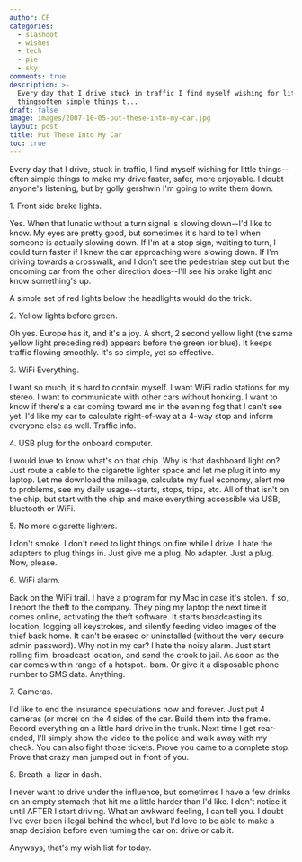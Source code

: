 ```yaml
---
author: CF
categories:
  - slashdot
  - wishes
  - tech
  - pie
  - sky
comments: true
description: >-
  Every day that I drive stuck in traffic I find myself wishing for little
  thingsoften simple things t...
draft: false
image: images/2007-10-05-put-these-into-my-car.jpg
layout: post
title: Put These Into My Car
toc: true
---
```

    
Every day that I drive, stuck in traffic, I find myself wishing for little things--often simple things to make my drive faster, safer, more enjoyable. I doubt anyone's listening, but by golly gershwin I'm going to write them down.    
    
1\. Front side brake lights.    
    
Yes. When that lunatic without a turn signal is slowing down--I'd like to know. My eyes are pretty good, but sometimes it's hard to tell when someone is actually slowing down. If I'm at a stop sign, waiting to turn, I could turn faster if I knew the car approaching were slowing down. If I'm driving towards a crosswalk, and I don't see the pedestrian step out but the oncoming car from the other direction does--I'll see his brake light and know something's up.    
    
A simple set of red lights below the headlights would do the trick.    
    
2\. Yellow lights before green.    
    
Oh yes. Europe has it, and it's a joy. A short, 2 second yellow light (the same yellow light preceding red) appears before the green (or blue). It keeps traffic flowing smoothly. It's so simple, yet so effective.    
    
3\. WiFi Everything.    
    
I want so much, it's hard to contain myself. I want WiFi radio stations for my stereo. I want to communicate with other cars without honking. I want to know if there's a car coming toward me in the evening fog that I can't see yet. I'd like my car to calculate right-of-way at a 4-way stop and inform everyone else as well. Traffic info.    
    
4\. USB plug for the onboard computer.    
    
I would love to know what's on that chip. Why is that dashboard light on? Just route a cable to the cigarette lighter space and let me plug it into my laptop. Let me download the mileage, calculate my fuel economy, alert me to problems, see my daily usage--starts, stops, trips, etc. All of that isn't on the chip, but start with the chip and make everything accessible via USB, bluetooth or WiFi.    
    
5\. No more cigarette lighters.    
    
I don't smoke. I don't need to light things on fire while I drive. I hate the adapters to plug things in. Just give me a plug. No adapter. Just a plug. Now, please.    
    
6\. WiFi alarm.    
    
Back on the WiFi trail. I have a program for my Mac in case it's stolen. If so, I report the theft to the company. They ping my laptop the next time it comes online, activating the theft software. It starts broadcasting its location, logging all keystrokes, and silently feeding video images of the thief back home. It can't be erased or uninstalled (without the very secure admin password). Why not in my car? I hate the noisy alarm. Just start rolling film, broadcast location, and send the crook to jail. As soon as the car comes within range of a hotspot.. bam. Or give it a disposable phone number to SMS data. Anything.    
    
7\. Cameras.    
    
I'd like to end the insurance speculations now and forever. Just put 4 cameras (or more) on the 4 sides of the car. Build them into the frame. Record everything on a little hard drive in the trunk. Next time I get rear-ended, I'll simply show the video to the police and walk away with my check. You can also fight those tickets. Prove you came to a complete stop. Prove that crazy man jumped out in front of you.    
    
8\. Breath-a-lizer in dash.    
    
I never want to drive under the influence, but sometimes I have a few drinks on an empty stomach that hit me a little harder than I'd like. I don't notice it until AFTER I start driving. What an awkward feeling, I can tell you. I doubt I've ever been illegal behind the wheel, but I'd love to be able to make a snap decision before even turning the car on: drive or cab it.    
    
Anyways, that's my wish list for today.    
